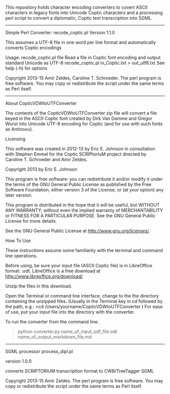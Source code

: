 This repository holds character encoding converters to covert ASCII characters in legacy fonts into Unicode Coptic characters and a processing perl script to convert a diplomatic, Coptic text transcription into SGML.
________________________________________
Simple Perl Converter:
recode_coptic.pl Version 1.1.0

This assumes a UTF-8 file in one word per line format and automatically converts Coptic encodings

Usage:
recode_coptic.pl file
Read a file in Coptic font encoding and output standard Unicode as UTF-8
  recode_coptic.pl in_Coptic.txt > out_utf8.txt
See help (-h) for options


Copyright 2013-15 Amir Zeldes, Caroline T. Schroeder. The perl program is free software. You may copy or redistribute the script under the same terms as Perl itself.
_________________________________________
About CopticVDWtoUTFConverter

The contents of the CopticVDWtoUTFConverter zip file will convert a file keyed in the ASCII Coptic font created by Dirk Van Damme and Gregor Wurst into Unicode UTF-8 encoding for Coptic (and for use with such fonts as Antinoou).

Licensing

This software was created in 2012-13 by Eric E. Johnson in consultation with Stephen Emmel for the Coptic SCRIPtorIuM project directed by Caroline T. Schroeder and Amir Zeldes.  

Copyright 2013 by Eric E. Johnson

This program is free software: you can redistribute it and/or modify it under the terms of the GNU General Public License as published by the Free Software Foundation, either version 3 of the License, or (at your option) any later version.
 
This program is distributed in the hope that it will be useful, but WITHOUT ANY WARRANTY; without even the implied warranty of MERCHANTABILITY or FITNESS FOR A PARTICULAR PURPOSE.  See the GNU General Public License for more details. 

See the GNU General Public License at <http://www.gnu.org/licenses/>.

How To Use

These instructions assume some familiarity with the terminal and command line operations.

Before using, be sure your input file (ASCII Coptic file) is in LibreOffice format: .odt.  LibreOffice is a free download at http://www.libreoffice.org/download/

Unzip the files in this download.

Open the Terminal or command line interface, change to the the directory containing the unzipped files.  (Usually in the Terminal key in cd followed by the path, e.g.:  >cd /Users/yourname/CopticVDWtoUTFConverter )  For ease of use, put your input file into the directory with the converter.

To run the converter from the command line:

> python converter.py name_of_input_odf_file.odt name_of_output_markdown_file.md

________________________________________
SGML processor process_dipl.pl

version 1.0.0

converts SCRIPTORIUM transcription format to CWB/TreeTagger SGML

Copyright 2013-15 Amir Zeldes. The perl program is free software. You may copy or redistribute the script under the same terms as Perl itself.

